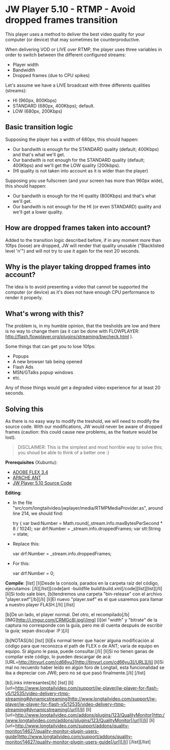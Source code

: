 JW Player 5.10 - RTMP - Avoid dropped frames transition
================================

This player uses a method to deliver the best video quality for your computer (or device) that may sometimes be counterproductive.

When delivering VOD or LIVE over RTMP, the player uses three variables in order to switch between the different configured streams:
* Player width
* Bandwidth
* Dropped frames (due to CPU spikes)

Let's assume we have a LIVE broadcast with three differents qualities (streams):
* HI (960px, 800Kbps)
* STANDARD (680px, 400Kbps); default.
* LOW (680px, 200Kbps)


Basic transition logic
-------------------------
Supposing the player has a width of 680px, this should happen:
* Our bandwith is enough for the STANDARD quality (default; 400Kbps) and that's what we'll get.
* Our bandwith is not enough for the STANDARD quality (default; 400Kbps) and we'll get the LOW quality (200kbps).
* (HI quality is not taken into account as it is wider than the player)

Supposing you use fullscreen (and your screen has more than 960px wide), this should happen:
* Our bandwith is enough for the HI quality (800Kbps) and that's what we'll get.
* Our bandwith is not enough for the HI (or even STANDARD) quality and we'll get a lower quality.


How are dropped frames taken into account?
-------------------------
Added to the transition logic described before, if in any moment more than 10fps (loose) are dropped, JW will render that quality unusable ("Blacklisted level 'n'") and will not try to use it again for the next 20 seconds. 


Why is the player taking dropped frames into account?
-------------------------
The idea is to avoid presenting a video that cannot be supported the computer (or device) as it's does not have enough CPU performance to render it properly.


What's wrong with this?
-------------------------
The problem is, in my humble opinion, that the tresholds are low and there is no way to change them (as it can be done with FLOWPLAYER: http://flash.flowplayer.org/plugins/streaming/bwcheck.html ).

Some things that can get you to lose 10fps:
* Popups
* A new browser tab being opened
* Flash Ads
* MSN/GTalks popup windows
* etc.

Any of those things would get a degraded video experience for at least 20 seconds.

Solving this
-------------------------
As there is no easy way to modify the treshold, we will need to modify the source code. With our modifications, JW would never be aware of dropped frames (caution: this could cause new problems, as the feature would be lost).

> DISCLAIMER: This is the simplest and most horrible way to solve this; you shoud be able to think of a better one :)

**Prerequisites** (Xubuntu):
* [ADOBE FLEX 3.4](http://sourceforge.net/adobe/flexsdk/wiki/Download%20Flex%203/)
* [APACHE ANT](http://ant.apache.org/bindownload.cgi)
* [JW Player 5.10 Source Code](http://developer.longtailvideo.com/trac/browser/tags/mediaplayer-5.10)


**Editing**:
* In the file "src/com/longtailvideo/jwplayer/media/RTMPMediaProvider.as", around line 214, we should find:
	
	try {
	  var bwd:Number = Math.round(_stream.info.maxBytesPerSecond * 8 / 1024);
		var drf:Number = _stream.info.droppedFrames;
		var stt:String = state;

* Replace this:

	var drf:Number = _stream.info.droppedFrames;

* For this:
	
	var drf:Number = 0;

**Compile**:
[list]
[li]Desde la consola, parados en la carpeta raíz del código, ejecutamos:
   [/li][/list][code]ant -buildfile build\build.xml[/code][list][list][/li]
[li]Si todo sale bien, [b]tendremos una carpeta "bin-release" con el archivo "player.swf"[/b][/li]
[li]El nuevo "player.swf" es el que usaremos para llamar a nuestro player FLASH.[/li]
[/list]

[b]De un lado, el player normal. Del otro, el recompilado[/b]
[IMG]http://i.imgur.com/CRMGc8I.jpg[/img]
[i](el "width" y "bitrate" de la captura no corresponde con la guía, pero me dí cuenta después de escribir la guía; sepan disculpar :P )[/i]


[b]NOTAS[/b]
[list]
[li]Es normal tener que hacer alguna modificación al código para que reconozca el path de FLEX o de ANT; varía de equipo en equipo. Si alguno le pasa, puede consultar.[/li]
[li]Si no tienen ganas de compilar este código, lo pueden descargar de acá: [URL=http://tinyurl.com/cd66yu3]http://tinyurl.com/cd66yu3[/URL][/li]
[li]Si mal no recuerdo haber leído en algún foro de Longtail, esta funcionalidad se iba a depreciar con JW6; pero no sé que pasó finalmente.[/li]
[/list]

[b]Links interesantes[/b]
[list]
[li][url=http://www.longtailvideo.com/support/jw-player/jw-player-for-flash-v5/12535/video-delivery-rtmp-streaming#dynamicstreaming]http://www.longtailvideo.com/support/jw-player/jw-player-for-flash-v5/12535/video-delivery-rtmp-streaming#dynamicstreaming[/url][/li]
[li][url=http://www.longtailvideo.com/addons/plugins/123/QualityMonitor]http://www.longtailvideo.com/addons/plugins/123/QualityMonitor[/url][/li]
[li][url=http://www.longtailvideo.com/support/addons/quality-monitor/14627/quality-monitor-plugin-users-guide]http://www.longtailvideo.com/support/addons/quality-monitor/14627/quality-monitor-plugin-users-guide[/url][/li]
[/list][/list]
